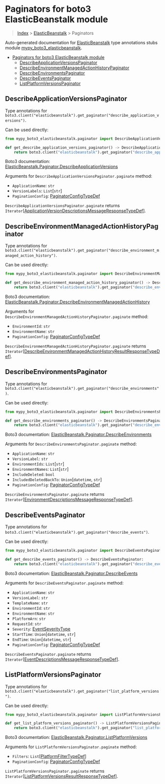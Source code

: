# Paginators for boto3 ElasticBeanstalk module

> [Index](..) > [ElasticBeanstalk](.) > Paginators

Auto-generated documentation for
[ElasticBeanstalk](https://boto3.amazonaws.com/v1/documentation/api/latest/reference/services/elasticbeanstalk.html#ElasticBeanstalk)
type annotations stubs module
[mypy_boto3_elasticbeanstalk](https://pypi.org/project/mypy-boto3-elasticbeanstalk/).

- [Paginators for boto3 ElasticBeanstalk module](#paginators-for-boto3-elasticbeanstalk-module)
  - [DescribeApplicationVersionsPaginator](#describeapplicationversionspaginator)
  - [DescribeEnvironmentManagedActionHistoryPaginator](#describeenvironmentmanagedactionhistorypaginator)
  - [DescribeEnvironmentsPaginator](#describeenvironmentspaginator)
  - [DescribeEventsPaginator](#describeeventspaginator)
  - [ListPlatformVersionsPaginator](#listplatformversionspaginator)

## DescribeApplicationVersionsPaginator

Type annotations for
`boto3.client("elasticbeanstalk").get_paginator("describe_application_versions")`.

Can be used directly:

```python
from mypy_boto3_elasticbeanstalk.paginator import DescribeApplicationVersionsPaginator

def get_describe_application_versions_paginator() -> DescribeApplicationVersionsPaginator:
    return boto3.client("elasticbeanstalk").get_paginator("describe_application_versions")
```

Boto3 documentation:
[ElasticBeanstalk.Paginator.DescribeApplicationVersions](https://boto3.amazonaws.com/v1/documentation/api/latest/reference/services/elasticbeanstalk.html#ElasticBeanstalk.Paginator.DescribeApplicationVersions)

Arguments for `DescribeApplicationVersionsPaginator.paginate` method:

- `ApplicationName`: `str`
- `VersionLabels`: `List`\[`str`\]
- `PaginationConfig`:
  [PaginatorConfigTypeDef](./type_defs.md#paginatorconfigtypedef)

`DescribeApplicationVersionsPaginator.paginate` returns
`Iterator`\[[ApplicationVersionDescriptionsMessageResponseTypeDef](./type_defs.md#applicationversiondescriptionsmessageresponsetypedef)\].

## DescribeEnvironmentManagedActionHistoryPaginator

Type annotations for
`boto3.client("elasticbeanstalk").get_paginator("describe_environment_managed_action_history")`.

Can be used directly:

```python
from mypy_boto3_elasticbeanstalk.paginator import DescribeEnvironmentManagedActionHistoryPaginator

def get_describe_environment_managed_action_history_paginator() -> DescribeEnvironmentManagedActionHistoryPaginator:
    return boto3.client("elasticbeanstalk").get_paginator("describe_environment_managed_action_history")
```

Boto3 documentation:
[ElasticBeanstalk.Paginator.DescribeEnvironmentManagedActionHistory](https://boto3.amazonaws.com/v1/documentation/api/latest/reference/services/elasticbeanstalk.html#ElasticBeanstalk.Paginator.DescribeEnvironmentManagedActionHistory)

Arguments for `DescribeEnvironmentManagedActionHistoryPaginator.paginate`
method:

- `EnvironmentId`: `str`
- `EnvironmentName`: `str`
- `PaginationConfig`:
  [PaginatorConfigTypeDef](./type_defs.md#paginatorconfigtypedef)

`DescribeEnvironmentManagedActionHistoryPaginator.paginate` returns
`Iterator`\[[DescribeEnvironmentManagedActionHistoryResultResponseTypeDef](./type_defs.md#describeenvironmentmanagedactionhistoryresultresponsetypedef)\].

## DescribeEnvironmentsPaginator

Type annotations for
`boto3.client("elasticbeanstalk").get_paginator("describe_environments")`.

Can be used directly:

```python
from mypy_boto3_elasticbeanstalk.paginator import DescribeEnvironmentsPaginator

def get_describe_environments_paginator() -> DescribeEnvironmentsPaginator:
    return boto3.client("elasticbeanstalk").get_paginator("describe_environments")
```

Boto3 documentation:
[ElasticBeanstalk.Paginator.DescribeEnvironments](https://boto3.amazonaws.com/v1/documentation/api/latest/reference/services/elasticbeanstalk.html#ElasticBeanstalk.Paginator.DescribeEnvironments)

Arguments for `DescribeEnvironmentsPaginator.paginate` method:

- `ApplicationName`: `str`
- `VersionLabel`: `str`
- `EnvironmentIds`: `List`\[`str`\]
- `EnvironmentNames`: `List`\[`str`\]
- `IncludeDeleted`: `bool`
- `IncludedDeletedBackTo`: `Union`\[`datetime`, `str`\]
- `PaginationConfig`:
  [PaginatorConfigTypeDef](./type_defs.md#paginatorconfigtypedef)

`DescribeEnvironmentsPaginator.paginate` returns
`Iterator`\[[EnvironmentDescriptionsMessageResponseTypeDef](./type_defs.md#environmentdescriptionsmessageresponsetypedef)\].

## DescribeEventsPaginator

Type annotations for
`boto3.client("elasticbeanstalk").get_paginator("describe_events")`.

Can be used directly:

```python
from mypy_boto3_elasticbeanstalk.paginator import DescribeEventsPaginator

def get_describe_events_paginator() -> DescribeEventsPaginator:
    return boto3.client("elasticbeanstalk").get_paginator("describe_events")
```

Boto3 documentation:
[ElasticBeanstalk.Paginator.DescribeEvents](https://boto3.amazonaws.com/v1/documentation/api/latest/reference/services/elasticbeanstalk.html#ElasticBeanstalk.Paginator.DescribeEvents)

Arguments for `DescribeEventsPaginator.paginate` method:

- `ApplicationName`: `str`
- `VersionLabel`: `str`
- `TemplateName`: `str`
- `EnvironmentId`: `str`
- `EnvironmentName`: `str`
- `PlatformArn`: `str`
- `RequestId`: `str`
- `Severity`: [EventSeverityType](./literals.md#eventseveritytype)
- `StartTime`: `Union`\[`datetime`, `str`\]
- `EndTime`: `Union`\[`datetime`, `str`\]
- `PaginationConfig`:
  [PaginatorConfigTypeDef](./type_defs.md#paginatorconfigtypedef)

`DescribeEventsPaginator.paginate` returns
`Iterator`\[[EventDescriptionsMessageResponseTypeDef](./type_defs.md#eventdescriptionsmessageresponsetypedef)\].

## ListPlatformVersionsPaginator

Type annotations for
`boto3.client("elasticbeanstalk").get_paginator("list_platform_versions")`.

Can be used directly:

```python
from mypy_boto3_elasticbeanstalk.paginator import ListPlatformVersionsPaginator

def get_list_platform_versions_paginator() -> ListPlatformVersionsPaginator:
    return boto3.client("elasticbeanstalk").get_paginator("list_platform_versions")
```

Boto3 documentation:
[ElasticBeanstalk.Paginator.ListPlatformVersions](https://boto3.amazonaws.com/v1/documentation/api/latest/reference/services/elasticbeanstalk.html#ElasticBeanstalk.Paginator.ListPlatformVersions)

Arguments for `ListPlatformVersionsPaginator.paginate` method:

- `Filters`:
  `List`\[[PlatformFilterTypeDef](./type_defs.md#platformfiltertypedef)\]
- `PaginationConfig`:
  [PaginatorConfigTypeDef](./type_defs.md#paginatorconfigtypedef)

`ListPlatformVersionsPaginator.paginate` returns
`Iterator`\[[ListPlatformVersionsResultResponseTypeDef](./type_defs.md#listplatformversionsresultresponsetypedef)\].
